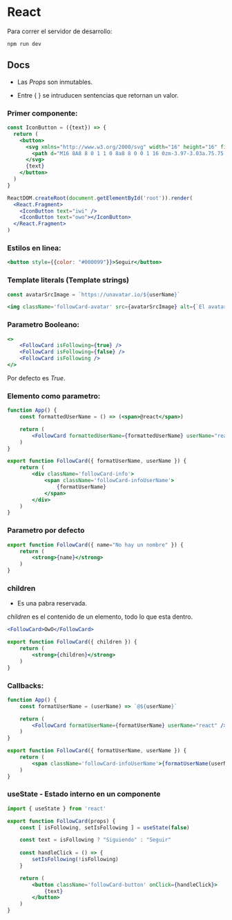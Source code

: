 # React

Para correr el servidor de desarrollo:

```
npm run dev
```

## Docs

* Las *Props* son inmutables.

* Entre { } se intruducen sentencias que retornan un valor.

### Primer componente:

```jsx
const IconButton = ({text}) => {
  return (
    <button>
      <svg xmlns="http://www.w3.org/2000/svg" width="16" height="16" fill="currentColor" class="bi bi-check-circle-fill" viewBox="0 0 16 16">
        <path d="M16 8A8 8 0 1 1 0 8a8 8 0 0 1 16 0zm-3.97-3.03a.75.75 0 0 0-1.08.022L7.477 9.417 5.384 7.323a.75.75 0 0 0-1.06 1.06L6.97 11.03a.75.75 0 0 0 1.079-.02l3.992-4.99a.75.75 0 0 0-.01-1.05z"/>
      </svg>
      {text}
    </button>
  )
}

ReactDOM.createRoot(document.getElementById('root')).render(
  <React.Fragment>
    <IconButton text="iwi" />
    <IconButton text="owo"></IconButton>
  </React.Fragment>
)
```

### Estilos en linea:

```jsx
<button style={{color: "#000099"}}>Seguir</button>
```

### Template literals (Template strings)

```jsx
const avatarSrcImage = `https://unavatar.io/${userName}`

<img className='followCard-avatar' src={avatarSrcImage} alt={`El avatar de ${userName}`} />
```

### Parametro Booleano:

```jsx
<>
    <FollowCard isFollowing={true} />
    <FollowCard isFollowing={false} />
    <FollowCard isFollowing />
</>
```

Por defecto es *True*.

### Elemento como parametro:

```jsx
function App() {
    const formattedUserName = () => (<span>@react</span>)

    return (
        <FollowCard formattedUserName={formattedUserName} userName="react" />
    )
}
```

```jsx
export function FollowCard({ formatUserName, userName }) {
    return (
        <div className='followCard-info'>
            <span className='followCard-infoUserName'>
                {formatUserName}
            </span>
        </div>
    )
}
```

### Parametro por defecto

```jsx
export function FollowCard({ name="No hay un nombre" }) {
    return (
        <strong>{name}</strong>
    )
}
```

### children

* Es una pabra reservada.

*children* es el contenido de un elemento, todo lo que esta dentro.

```jsx
<FollowCard>OwO</FollowCard>
```
```jsx
export function FollowCard({ children }) {
    return (
        <strong>{children}</strong>
    )
}
```

### Callbacks:

```jsx
function App() {
    const formatUserName = (userName) => `@${userName}`

    return (
        <FollowCard formatUserName={formatUserName} userName="react" />
    )
}
```

```jsx
export function FollowCard({ formatUserName, userName }) {
    return (
        <span className='followCard-infoUserName'>{formatUserName(userName)}</span>
    )
}
```

### useState - Estado interno en un componente

```jsx
import { useState } from 'react'

export function FollowCard(props) {
    const [ isFollowing, setIsFollowing ] = useState(false)

    const text = isFollowing ? "Siguiendo" : "Seguir"
    
    const handleClick = () => {
        setIsFollowing(!isFollowing)
    }

    return (
        <button className='followCard-button' onClick={handleClick}>
            {text}
        </button>
    )
}
```